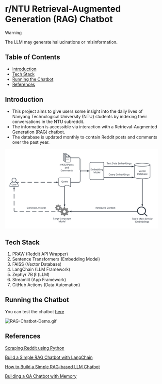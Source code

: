# r/NTU Retrieval-Augmented Generation (RAG) Chatbot
> [!WARNING]
> The LLM may generate hallucinations or misinformation.

## Table of Contents
- [Introduction](#introduction)
- [Tech Stack](#tech-stack)
- [Running the Chatbot](#running-the-chatbot)
- [References](#references)
## Introduction
- This project aims to give users some insight into the daily lives of Nanyang Technological University (NTU) students by indexing their conversations in the NTU subreddit.
- The information is accessible via interaction with a Retrieval-Augmented Generation (RAG) chatbot.
- The database is updated monthly to contain Reddit posts and comments over the past year.
  
![rag_pipeline.png](assets/rag_pipeline.png)

## Tech Stack
1. PRAW (Reddit API Wrapper)
2. Sentence Transformers (Embedding Model)
3. FAISS (Vector Database)
4. LangChain (LLM Framework)
5. Zephyr 7B β (LLM)
6. Streamlit (App Framework)
7. GitHub Actions (Data Automation)

## Running the Chatbot
You can test the chatbot [here](https://ntu-reddit-chatbot.streamlit.app/)

![RAG-Chatbot-Demo.gif](assets/RAG-Chatbot-Demo.gif)
## References
[Scraping Reddit using Python](https://www.geeksforgeeks.org/scraping-reddit-using-python/)

[Build a Simple RAG Chatbot with LangChain](https://medium.com/credera-engineering/build-a-simple-rag-chatbot-with-langchain-b96b233e1b2a)

[How to Build a Simple RAG-based LLM Chatbot](https://medium.com/@turna.fardousi/how-to-build-a-simple-rag-llm-chatbot-47f3fcec8c85)

[Building a QA Chatbot with Memory](https://jeevaharan.medium.com/building-a-qa-chatbot-with-memory-using-langchain-faiss-streamlit-and-openai-retrieval-augmented-24384d5f2070)
